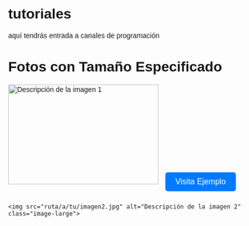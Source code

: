 # tutoriales
aquí tendrás entrada a canales de programación 



<html lang="es">
<head>
    <meta charset="UTF-8">
    <meta name="viewport" content="width=device-width, initial-scale=1.0">
    <title>Imagen de Fondo</title>
    <style>
        body {
            background-image: url('fondo n1.jpg'); /* Imagen de fondo */
            background-size: cover; /* Ajusta la imagen para cubrir toda la pantalla */
            background-position: center; /* Centra la imagen */
            background-repeat: no-repeat; /* Evita que la imagen se repita */
            margin: 0;
            font-family: Arial, sans-serif;
        }
    </style>
</head>
<body>
    <h1></h1>
    <p></p>
</body>
</html>


<html lang="es">
<head>
    <meta charset="UTF-8">
    <meta name="viewport" content="width=device-width, initial-scale=1.0">
    <title>Fotos con Tamaño Ajustado</title>
    <style>
        .image-small {
            width: 300px;
            height: 200px;
        }
        .image-large {
            width: 400px;
            height: 300px;
        }
    </style>
</head>
<body>
    <h1>Fotos con Tamaño Especificado</h1>
    <img src="ruta/a/tu/imagen1.jpg" alt="Descripción de la imagen 1" class="image-small">
<html lang="es">
<head>
    <meta charset="UTF-8">
    <meta name="viewport" content="width=device-width, initial-scale=1.0">
    <title>Botón con Hipervínculo</title>
    <style>
        .btn {
            display: inline-block; /* Para que el enlace se comporte como botón */
            font-size: 16px; /* Tamaño del texto */
            padding: 10px 20px; /* Espaciado interno del botón */
            color: white; /* Color del texto */
            background-color: #007BFF; /* Color de fondo */
            border: none; /* Sin borde */
            border-radius: 5px; /* Bordes redondeados */
            cursor: pointer; /* Cambia el cursor al pasar sobre el botón */
            text-align: center; /* Centra el texto */
            text-decoration: none; /* Quita el subrayado del enlace */
            margin: 10px; /* Espacio entre botones */
        }
        .btn:hover {
            background-color: #0056b3; /* Color de fondo al pasar el ratón */
        }
    </style>
</head>
<body>
    <a href="https://youtube.com/playlist?list=PLE8uP447fYpis_9iiaT1GrdOLmg85pAJB&si=YkVkHKy0UrP-7LEB" class="btn">Visita Ejemplo</a>
</body>
</html>






















  
    <img src="ruta/a/tu/imagen2.jpg" alt="Descripción de la imagen 2" class="image-large">
</body>
</html>




